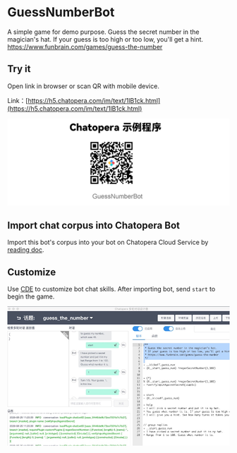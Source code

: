 # GuessNumberBot
<!-- 示例程序，https://github.com/chatopera/chatbot-samples，误删！！ -->

A simple game for demo purpose. Guess the secret number in the magician's hat.
If your guess is too high or too low, you'll get a hint.
https://www.funbrain.com/games/guess-the-number

## Try it

Open link in browser or scan QR with mobile device.

Link：[https://h5.chatopera.com/im/text/1lB1ck.html](https://h5.chatopera.com/im/text/1lB1ck.html)

![Alt text](assets/screenshot_20240627154900.png)

## Import chat corpus into Chatopera Bot
Import this bot's corpus into your bot on Chatopera Cloud Service by [reading doc](https://github.com/chatopera/chatbot-samples?tab=readme-ov-file#%E4%BD%BF%E7%94%A8-cli-%E5%AF%BC%E5%85%A5%E7%A4%BA%E4%BE%8B%E7%A8%8B%E5%BA%8F).

## Customize
Use [CDE](https://docs.chatopera.com/products/chatbot-platform/tutorials/3-add-scripts-function.html) to customize bot chat skills.
After importing bot, send `start` to begin the game.

![](../../assets/11.jpg)